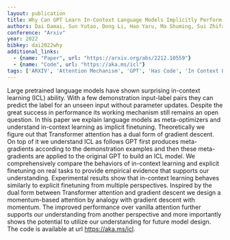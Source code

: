 ```yaml
---
layout: publication
title: Why Can GPT Learn In-Context Language Models Implicitly Perform Gradient Descent as Meta-Optimizers
authors: Dai Damai, Sun Yutao, Dong Li, Hao Yaru, Ma Shuming, Sui Zhifang, Wei Furu
conference: "Arxiv"
year: 2022
bibkey: dai2022why
additional_links:
  - {name: "Paper", url: "https://arxiv.org/abs/2212.10559"}
  - {name: "Code", url: "https://aka.ms/icl"}
tags: ['ARXIV', 'Attention Mechanism', 'GPT', 'Has Code', 'In Context Learning', 'Model Architecture', 'Pretraining Methods', 'Prompting', 'Reinforcement Learning', 'Transformer']
---
```

Large pretrained language models have shown surprising in-context learning (ICL) ability. With a few demonstration input-label pairs they can predict the label for an unseen input without parameter updates. Despite the great success in performance its working mechanism still remains an open question. In this paper we explain language models as meta-optimizers and understand in-context learning as implicit finetuning. Theoretically we figure out that Transformer attention has a dual form of gradient descent. On top of it we understand ICL as follows GPT first produces meta-gradients according to the demonstration examples and then these meta-gradients are applied to the original GPT to build an ICL model. We comprehensively compare the behaviors of in-context learning and explicit finetuning on real tasks to provide empirical evidence that supports our understanding. Experimental results show that in-context learning behaves similarly to explicit finetuning from multiple perspectives. Inspired by the dual form between Transformer attention and gradient descent we design a momentum-based attention by analogy with gradient descent with momentum. The improved performance over vanilla attention further supports our understanding from another perspective and more importantly shows the potential to utilize our understanding for future model design. The code is available at url https://aka.ms/icl.
